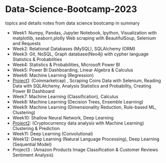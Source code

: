 # Data-Science-Bootcamp-2023
topics and details notes from data science bootcamp in summary

- Week1:
Numpy,
Pandas,
Jupyter Notebook,
Ipython,
Visualization with matplotlib, seaborn,plotly
Web scraping with BeautifulSoup, Selenium and Requests
- Week2:
Relational Databases (MySQL), SQLAlchemy (ORM)
- Week3:
Git,
NoSQL, Graph database(Neo4j) with cypher language
Statistics & Probabilities
- Week4:
Statistics & Probabilities,
Microsoft Power BI
- Week5:
Power BI Dashboarding,
Linear Algebra & Calculus
- Week6:
Machine Learning (Regression)
- [Project1](https://github.com/mr-robot77/Coinmarketcap):
(Coinmarketcap)
, Scraping Coins Data with Selenium,
Reading Data with SQLAlchemy,
Analysis Statistics and Probability,
Creating Power BI Dashboard
- Week7:
Machine Learning (Classification), Calculus
- Week8:
Machine Learning (Decision Trees, Ensemble Learning)
- Week9:
Machine Learning (Dimensionality Reduction, Rule-based ML, Clustering)
- Week10:
Shallow Neural Network, Deep Learning
- [Project2](https://github.com/mr-robot77/Quera_G11-Project2):
(Cryptocurrency data analysis with Machine Learning)
Clustering & Prediction
- Week11:
Deep Learning (Convolutional)
- Week12:
Deep Learning (Natural Language Processing), Deep Learning (Sequential Model)
- Project3 :
(Amazon Products Image Classification & Customer Reviews Sentiment Analysis)
